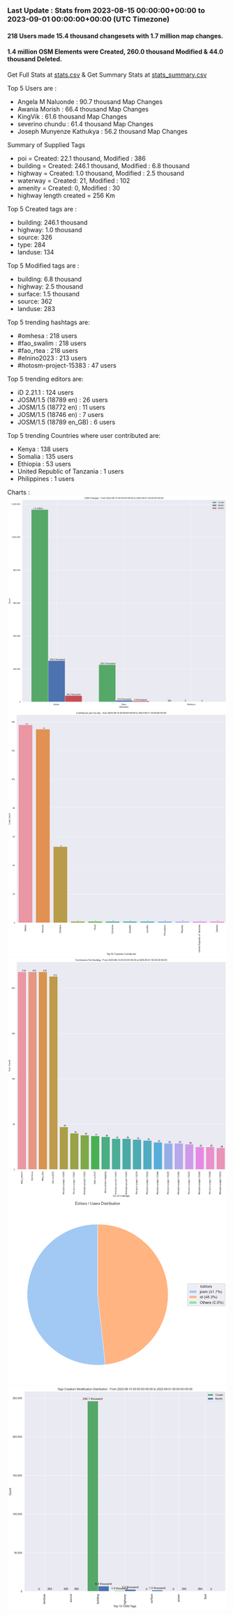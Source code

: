 ### Last Update : Stats from 2023-08-15 00:00:00+00:00 to 2023-09-01 00:00:00+00:00 (UTC Timezone)

#### 218 Users made 15.4 thousand changesets with 1.7 million map changes.
#### 1.4 million OSM Elements were Created, 260.0 thousand Modified & 44.0 thousand Deleted.
Get Full Stats at [stats.csv](/stats/elinino2023/Daily/stats.csv)
 & Get Summary Stats at [stats_summary.csv](/stats/elinino2023/Daily/stats_summary.csv)

Top 5 Users are : 
- Angela M Naluonde : 90.7 thousand Map Changes
- Awania Morish : 66.4 thousand Map Changes
- KingVik : 61.6 thousand Map Changes
- severino chundu : 61.4 thousand Map Changes
- Joseph Munyenze Kathukya : 56.2 thousand Map Changes

Summary of Supplied Tags
- poi = Created: 22.1 thousand, Modified : 386
- building = Created: 246.1 thousand, Modified : 6.8 thousand
- highway = Created: 1.0 thousand, Modified : 2.5 thousand
- waterway = Created: 21, Modified : 102
- amenity = Created: 0, Modified : 30
- highway length created = 256 Km


Top 5 Created tags are :
- building: 246.1 thousand
- highway: 1.0 thousand
- source: 326
- type: 284
- landuse: 134


Top 5 Modified tags are :
- building: 6.8 thousand
- highway: 2.5 thousand
- surface: 1.5 thousand
- source: 362
- landuse: 283


Top 5 trending hashtags are:
- #omhesa : 218 users
- #fao_swalim : 218 users
- #fao_rtea : 218 users
- #elnino2023 : 213 users
- #hotosm-project-15383 : 47 users


Top 5 trending editors are:
- iD 2.21.1 : 124 users
- JOSM/1.5 (18789 en) : 26 users
- JOSM/1.5 (18772 en) : 11 users
- JOSM/1.5 (18746 en) : 7 users
- JOSM/1.5 (18789 en_GB) : 6 users


Top 5 trending Countries where user contributed are:
- Kenya : 138 users
- Somalia : 135 users
- Ethiopia : 53 users
- United Republic of Tanzania : 1 users
- Philippines : 1 users


 Charts : 
![Alt text](./stats_osm_changes.png) 
![Alt text](./stats_users_per_country.png) 
![Alt text](./stats_users_per_hashtag.png) 
![Alt text](./stats_editors_pie_chart.png) 
![Alt text](./stats_tags.png) 
